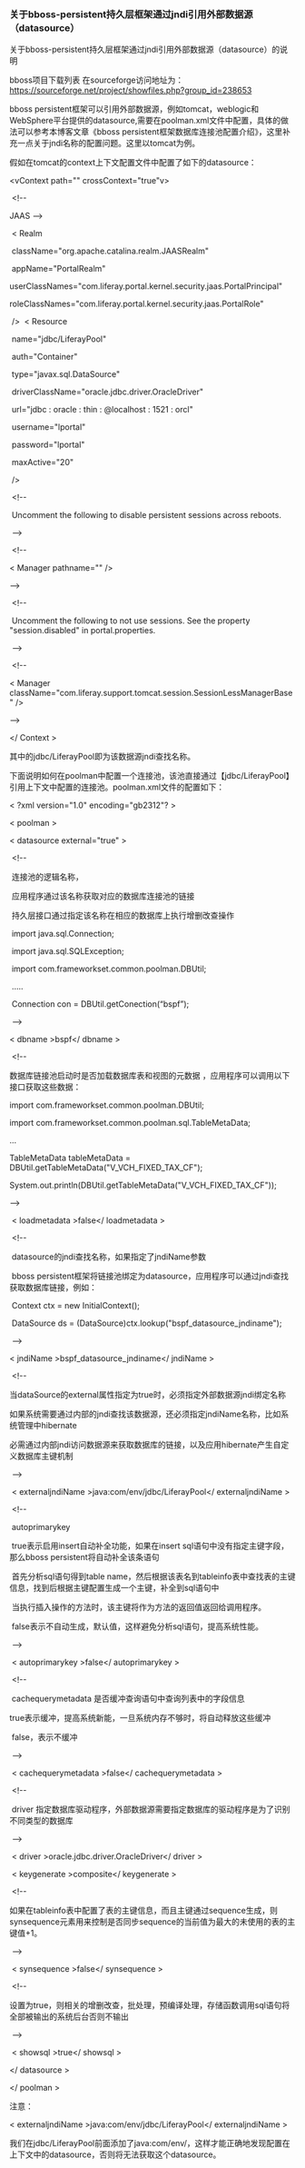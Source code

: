 ### 关于bboss-persistent持久层框架通过jndi引用外部数据源（datasource）

关于bboss-persistent持久层框架通过jndi引用外部数据源（datasource）的说明

bboss项目下载列表 在sourceforge访问地址为：
https://sourceforge.net/project/showfiles.php?group_id=238653

bboss persistent框架可以引用外部数据源，例如tomcat，weblogic和WebSphere平台提供的datasource,需要在poolman.xml文件中配置，具体的做法可以参考本博客文章《bboss persistent框架数据库连接池配置介绍》，这里补充一点关于jndi名称的配置问题。这里以tomcat为例。

假如在tomcat的context上下文配置文件中配置了如下的datasource：

<vContext path="" crossContext="true"v>

​        <!--  

JAAS -->

​        < Realm

​                className="org.apache.catalina.realm.JAASRealm"

​                appName="PortalRealm"

​                userClassNames="com.liferay.portal.kernel.security.jaas.PortalPrincipal"

​                roleClassNames="com.liferay.portal.kernel.security.jaas.PortalRole"

​        />
​                < Resource

​                name="jdbc/LiferayPool"

​                auth="Container"

​                type="javax.sql.DataSource"

​                driverClassName="oracle.jdbc.driver.OracleDriver"

​                url="jdbc : oracle : thin : @localhost : 1521 : orcl"

​                username="lportal"

​                password="lportal"

​                maxActive="20"

​        />

​               <!--

​        Uncomment the following to disable persistent sessions across reboots.

​        -->

​            <!--

< Manager pathname="" />

-->

​           <!--

​        Uncomment the following to not use sessions. See the property
​        "session.disabled" in portal.properties.

​        -->

​        <!--

< Manager className="com.liferay.support.tomcat.session.SessionLessManagerBase" />

-->

</ Context >

其中的jdbc/LiferayPool即为该数据源jndi查找名称。

下面说明如何在poolman中配置一个连接池，该池直接通过【jdbc/LiferayPool】引用上下文中配置的连接池。poolman.xml文件的配置如下：

< ?xml version="1.0" encoding="gb2312"? >

< poolman >

< datasource external="true" >

​        <!--

​        连接池的逻辑名称，

​        应用程序通过该名称获取对应的数据库连接池的链接

​        持久层接口通过指定该名称在相应的数据库上执行增删改查操作

​         import java.sql.Connection;

​         import java.sql.SQLException;

​         import com.frameworkset.common.poolman.DBUtil;

​         .....
​        

​     Connection con = DBUtil.getConection(“bspf”);

​    -->

< dbname >bspf</ dbname >

​        <!--

数据库链接池启动时是否加载数据库表和视图的元数据 ，应用程序可以调用以下接口获取这些数据：

import com.frameworkset.common.poolman.DBUtil;

import com.frameworkset.common.poolman.sql.TableMetaData;

...

TableMetaData tableMetaData = DBUtil.getTableMetaData("V_VCH_FIXED_TAX_CF");

​    System.out.println(DBUtil.getTableMetaData("V_VCH_FIXED_TAX_CF"));

-->

​    < loadmetadata >false</ loadmetadata >

​               <!-- 

​    datasource的jndi查找名称，如果指定了jndiName参数

​    bboss persistent框架将链接池绑定为datasource，应用程序可以通过jndi查找获取数据库链接，例如：

​     Context ctx = new InitialContext();

​     DataSource ds =  (DataSource)ctx.lookup("bspf_datasource_jndiname");

​     -->

< jndiName >bspf_datasource_jndiname</ jndiName >

​          <!--

​            当dataSource的external属性指定为true时，必须指定外部数据源jndi绑定名称

​            如果系统需要通过内部的jndi查找该数据源，还必须指定jndiName名称，比如系统管理中hibernate

​            必需通过内部jndi访问数据源来获取数据库的链接，以及应用hibernate产生自定义数据库主键机制

​    -->

​    < externaljndiName >java:com/env/jdbc/LiferayPool</ externaljndiName >

​              <!--

​    autoprimarykey

​        true表示启用insert自动补全功能，如果在insert sql语句中没有指定主键字段，那么bboss persistent将自动补全该条语句

​        首先分析sql语句得到table name，然后根据该表名到tableinfo表中查找表的主键信息，找到后根据主键配置生成一个主键，补全到sql语句中

​        当执行插入操作的方法时，该主键将作为方法的返回值返回给调用程序。

​    false表示不自动生成，默认值，这样避免分析sql语句，提高系统性能。

​         -->

​    < autoprimarykey >false</ autoprimarykey >

​              <!--

​    cachequerymetadata 是否缓冲查询语句中查询列表中的字段信息

​        true表示缓冲，提高系统新能，一旦系统内存不够时，将自动释放这些缓冲

​        false，表示不缓冲

​         -->

​    < cachequerymetadata >false</ cachequerymetadata >

​               <!--

​    driver 指定数据库驱动程序，外部数据源需要指定数据库的驱动程序是为了识别不同类型的数据库

​         -->

​    < driver >oracle.jdbc.driver.OracleDriver</ driver >

​    < keygenerate >composite</ keygenerate >

​           <!-- 

如果在tableinfo表中配置了表的主键信息，而且主键通过sequence生成，则synsequence元素用来控制是否同步sequence的当前值为最大的未使用的表的主键值+1。

​         -->

​    < synsequence >false</ synsequence >   

​              <!--

​             设置为true，则相关的增删改查，批处理，预编译处理，存储函数调用sql语句将全部被输出的系统后台
​                否则不输出

​     -->

​    < showsql >true</ showsql >

  </ datasource >

</ poolman >

注意：

 < externaljndiName >java:com/env/jdbc/LiferayPool</ externaljndiName >

我们在jdbc/LiferayPool前面添加了java:com/env/，这样才能正确地发现配置在上下文中的datasource，否则将无法获取这个datasource。